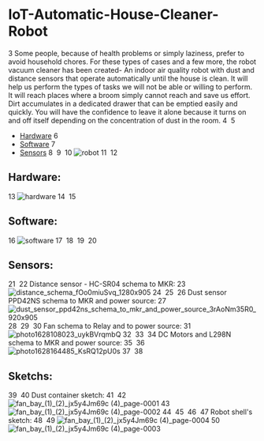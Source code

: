# IoT-Automatic-House-Cleaner-Robot


3
Some people, because of health problems or simply laziness, prefer to avoid household chores. For these types of cases and a few more, the robot vacuum cleaner has been created- An indoor air quality robot with dust and distance sensors that operate automatically until the house is clean. It will help us perform the types of tasks we will not be able or willing to perform. It will reach places where a broom simply cannot reach and save us effort. Dirt accumulates in a dedicated drawer that can be emptied easily and quickly. You will have the confidence to leave it alone because it turns on and off itself depending on the concentration of dust in the room.
4
​
5
* [Hardware](#hard1)
6
* [Software](#soft1)
7
* [Sensors](#Sensors)
8
​
9
​
10
![robot](https://user-images.githubusercontent.com/87942064/147487383-343433e2-9b0b-4196-b9b3-9ff2cf7d1901.jpg)
11
​
12
## Hardware:
13
![hardware](https://user-images.githubusercontent.com/87942064/147493178-4b8512d9-5378-4734-b93e-f688820b3d73.png)
14
​
15
## Software:
16
![software](https://user-images.githubusercontent.com/87942064/147493540-ab7e384b-ead6-4ef1-a387-0f0954dac577.png)
17
​
18
​
19
​
20
## Sensors:
21
​
22
Distance sensor - HC-SR04 schema to MKR:
23
![distance_schema_fOo0miuSvq_1280x905](https://user-images.githubusercontent.com/87942064/147411320-12d37294-c951-496b-af34-3adfb5424bec.jpeg)
24
​
25
​
26
Dust sensor PPD42NS schema to MKR and power source:
27
![dust_sensor_ppd42ns_schema_to_mkr_and_power_source_3rAoNm35R0_920x905](https://user-images.githubusercontent.com/87942064/147411328-26e126e9-224e-495e-9fdc-95f8b8d08dc5.jpeg)
28
​
29
​
30
Fan schema to Relay and to power source:
31
![photo1628108023_uykBVrqmbQ](https://user-images.githubusercontent.com/87942064/147409031-317ed3df-aaf7-4d45-af1b-22651527c4cb.jpeg)
32
​
33
​
34
DC Motors and L298N schema to MKR and power source:
35
​
36
![photo1628164485_KsRQ12pU0s](https://user-images.githubusercontent.com/87942064/147409032-2d287bf0-02e7-4bd2-b667-b232c732c7cf.jpeg)
37
​
38
## Sketchs:
39
​
40
Dust container sketch:
41
​
42
![fan_bay_(1)_(2)_jx5y4Jm69c (4)_page-0001](https://user-images.githubusercontent.com/87942064/147409033-bffbe630-53a2-4947-9274-a84fbe965063.jpg)
43
![fan_bay_(1)_(2)_jx5y4Jm69c (4)_page-0002](https://user-images.githubusercontent.com/87942064/147409034-880b1959-8942-403d-abf9-1ed527ec0732.jpg)
44
​
45
​
46
​
47
Robot shell's sketch: 
48
​
49
![fan_bay_(1)_(2)_jx5y4Jm69c (4)_page-0004](https://user-images.githubusercontent.com/87942064/147409029-fa12563b-0cd4-4ef1-b0fe-e0653de86a23.jpg)
50
![fan_bay_(1)_(2)_jx5y4Jm69c (4)_page-0003](https://user-images.githubusercontent.com/87942064/147409036-5780bcf7-d408-4d9c-9b07-65aabb4d8f9b.jpg)
